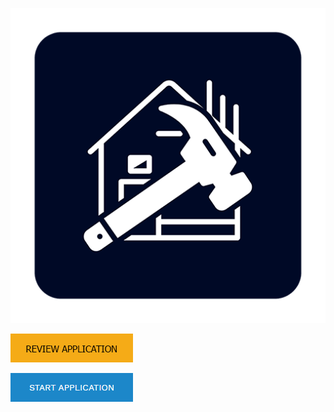 ![building](./building.png)

![ReviewApplicationButton](./ReviewApplicationButton.png)

![StartApplicationButton](./StartApplicationButton.png)
